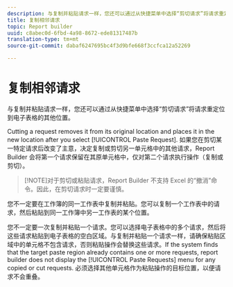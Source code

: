 ```yaml
---
description: 与复制并粘贴请求一样，您还可以通过从快捷菜单中选择“剪切请求”将请求重定位到电子表格的其他位置。
title: 复制相邻请求
topic: Report builder
uuid: c8abec0d-6fbd-4a98-8672-ede81317487b
translation-type: tm+mt
source-git-commit: dabaf6247695bc4f3d9bfe668f3ccfca12a52269

---
```



# 复制相邻请求

与复制并粘贴请求一样，您还可以通过从快捷菜单中选择“剪切请求”将请求重定位到电子表格的其他位置。

Cutting a request removes it from its original location and places it in the new location after you select [!UICONTROL Paste Request]. 如果您在剪切某一特定请求后改变了主意，决定复制或剪切另一单元格中的其他请求，Report Builder 会将第一个请求保留在其原单元格中，仅对第二个请求执行操作（复制或剪切）。

>[!NOTE]对于剪切或粘贴请求，Report Builder 不支持 Excel 的“撤消”命令。因此，在剪切请求时一定要谨慎。

您不一定要在工作簿的同一工作表中复制并粘贴。您可以复制一个工作表中的请求，然后粘贴到同一工作簿中另一工作表的某个位置。

您不一定要一次复制并粘贴一个请求。您可以选择电子表格中的多个请求，然后将这些请求粘贴到电子表格的空白区域。与复制并粘贴一个请求一样，请确保粘贴区域中的单元格不包含请求，否则粘贴操作会替换这些请求。If the system finds that the target paste region already contains one or more requests, report builder does not display the [!UICONTROL Paste Requests] menu for any copied or cut requests. 必须选择其他单元格作为粘贴操作的目标位置，以便请求不会重叠。
